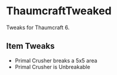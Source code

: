 # ThaumcraftTweaked
Tweaks for Thaumcraft 6.

## Item Tweaks
- Primal Crusher breaks a 5x5 area
- Primal Crusher is Unbreakable
